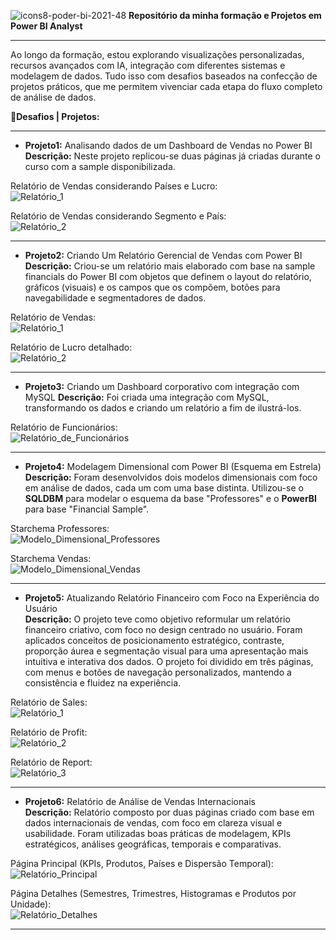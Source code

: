 ![icons8-poder-bi-2021-48](https://github.com/user-attachments/assets/9fd6347a-077d-4ea2-a1cf-f5e5c2fd13c4)
**Repositório da minha formação e Projetos em Power BI Analyst**  
***

Ao longo da formação, estou explorando visualizações personalizadas, recursos avançados com IA, integração com diferentes sistemas e modelagem de dados. Tudo isso com desafios baseados na confecção de projetos práticos, que me permitem vivenciar cada etapa do fluxo completo de análise de dados.  

📝**Desafios | Projetos:**
***

- **Projeto1:** Analisando dados de um Dashboard de Vendas no Power BI  
**Descrição:** Neste projeto replicou-se duas páginas já criadas durante o curso com a sample disponibilizada.  


Relatório de Vendas considerando Países e Lucro:  
![Relatório_1](https://github.com/user-attachments/assets/1dca5d4a-b535-48e3-b377-b69aaf46b3d7)

Relatório de Vendas considerando Segmento e País:  
![Relatório_2](https://github.com/user-attachments/assets/4790f01b-922a-41aa-9609-320da6cb8c66)

***

- **Projeto2:** Criando Um Relatório Gerencial de Vendas com Power BI  
**Descrição:** Criou-se um relatório mais elaborado com base na sample financials do Power BI com objetos que definem o layout do relatório, gráficos (visuais) e os campos que os compõem, botões para navegabilidade e segmentadores de dados.  


Relatório de Vendas:  
![Relatório_1](https://github.com/user-attachments/assets/8d06c66e-78c6-490c-a4b1-8fe12b15a71e)


Relatório de Lucro detalhado:  
![Relatório_2](https://github.com/user-attachments/assets/45a50240-dd29-4d89-ade4-8af90b31eb6e)


***

- **Projeto3:** Criando um Dashboard corporativo com integração com MySQL 
**Descrição:** Foi criada uma integração com MySQL, transformando os dados e criando um relatório a fim de ilustrá-los.  


Relatório de Funcionários:  
![Relatório_de_Funcionários](https://github.com/user-attachments/assets/0873668a-6b71-4f95-b2eb-e64ca32ae70d)


***

- **Projeto4:** Modelagem Dimensional com Power BI (Esquema em Estrela)  
**Descrição:** Foram desenvolvidos dois modelos dimensionais com foco em análise de dados, cada um com uma base distinta. Utilizou-se o **SQLDBM** para modelar o esquema da base "Professores" e o **PowerBI** para base "Financial Sample". 

Starchema Professores:  
![Modelo_Dimensional_Professores](https://github.com/user-attachments/assets/efc70c81-86f9-4cf0-8dd1-fa94e36f4ccc)

Starchema Vendas:  
![Modelo_Dimensional_Vendas](https://github.com/user-attachments/assets/48be5360-9a6b-470a-8cfe-147ec8f540c9)

***

- **Projeto5:** Atualizando Relatório Financeiro com Foco na Experiência do Usuário  
**Descrição:** O projeto teve como objetivo reformular um relatório financeiro criativo, com foco no design centrado no usuário. Foram aplicados conceitos de posicionamento estratégico, contraste, proporção áurea e segmentação visual para uma apresentação mais intuitiva e interativa dos dados. O projeto foi dividido em três páginas, com menus e botões de navegação personalizados, mantendo a consistência e fluidez na experiência.

Relatório de Sales:  
![Relatório_1](https://github.com/user-attachments/assets/e77a882f-7d9d-404c-b9a0-03dfffc3aa9a)


Relatório de Profit:  
![Relatório_2](https://github.com/user-attachments/assets/cf424bd7-0dc3-4d1c-a8df-4a846120d1aa)


Relatório de Report:  
![Relatório_3](https://github.com/user-attachments/assets/1535052e-6a27-439e-b0ab-2bc9e4f7f7be)


***
- **Projeto6:** Relatório de Análise de Vendas Internacionais  
**Descrição:** Relatório composto por duas páginas criado com base em dados internacionais de vendas, com foco em clareza visual e usabilidade. Foram utilizadas boas práticas de modelagem, KPIs estratégicos, análises geográficas, temporais e comparativas. 

Página Principal (KPIs, Produtos, Países e Dispersão Temporal):  
![Relatório_Principal](https://github.com/user-attachments/assets/79573f0e-002b-4fa6-a9f5-adeb76682979)


Página Detalhes (Semestres, Trimestres, Histogramas e Produtos por Unidade):  
![Relatório_Detalhes](https://github.com/user-attachments/assets/957ac79b-febe-4672-832c-b04c48c06cc7)


***
